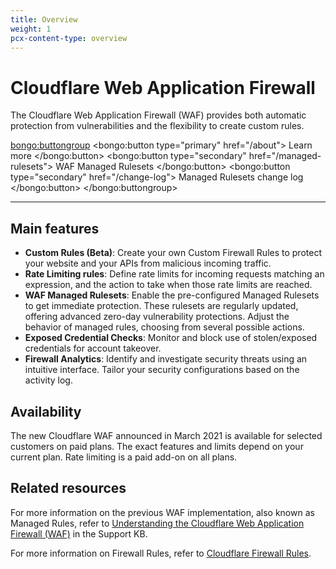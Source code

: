 ```yaml
---
title: Overview
weight: 1
pcx-content-type: overview
---
```


# Cloudflare Web Application Firewall

The Cloudflare Web Application Firewall (WAF) provides both automatic protection from vulnerabilities and the flexibility to create custom rules.

<bongo:buttongroup>
  <bongo:button type="primary" href="/about">
    Learn more
  </bongo:button>
  <bongo:button type="secondary" href="/managed-rulesets">
    WAF Managed Rulesets
  </bongo:button>
  <bongo:button type="secondary" href="/change-log">
    Managed Rulesets change log
  </bongo:button>
</bongo:buttongroup>

---

## Main features

- **Custom Rules (Beta)**: Create your own Custom Firewall Rules to protect your website and your APIs from malicious incoming traffic.
- **Rate Limiting rules**: Define rate limits for incoming requests matching an expression, and the action to take when those rate limits are reached.
- **WAF Managed Rulesets**: Enable the pre-configured Managed Rulesets to get immediate protection. These rulesets are regularly updated, offering advanced zero-day vulnerability protections. Adjust the behavior of managed rules, choosing from several possible actions.
- **Exposed Credential Checks**: Monitor and block use of stolen/exposed credentials for account takeover.
- **Firewall Analytics**: Identify and investigate security threats using an intuitive interface. Tailor your security configurations based on the activity log.

## Availability

The new Cloudflare WAF announced in March 2021 is available for selected customers on paid plans. The exact features and limits depend on your current plan. Rate limiting is a paid add-on on all plans.

## Related resources

For more information on the previous WAF implementation, also known as Managed Rules, refer to [Understanding the Cloudflare Web Application Firewall (WAF)](https://support.cloudflare.com/hc/articles/200172016) in the Support KB.

For more information on Firewall Rules, refer to [Cloudflare Firewall Rules](https://developers.cloudflare.com/firewall/).
